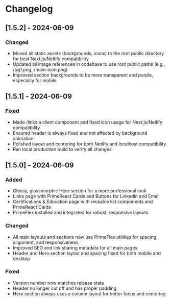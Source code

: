 # Changelog

## [1.5.2] - 2024-06-09

### Changed

- Moved all static assets (backgrounds, icons) to the root public directory for best Next.js/Netlify compatibility
- Updated all image references in codebase to use root public paths (e.g., /bg1.png, /main-icon.png)
- Improved section backgrounds to be more transparent and purple, especially for mobile

## [1.5.1] - 2024-06-09

### Fixed

- Made /links a client component and fixed icon usage for Next.js/Netlify compatibility
- Ensured header is always fixed and not affected by background animation
- Polished layout and centering for both Netlify and localhost compatibility
- Ran local production build to verify all changes

## [1.5.0] - 2024-06-09

### Added

- Glossy, glassmorphic Hero section for a more professional look
- Links page with PrimeReact Cards and Buttons for LinkedIn and Email
- Certifications & Education page with reusable list components and PrimeReact Cards
- PrimeFlex installed and integrated for robust, responsive layouts

### Changed

- All main layouts and sections now use PrimeFlex utilities for spacing, alignment, and responsiveness
- Improved SEO and link sharing metadata for all main pages
- Header and Hero section layout and spacing fixed for both mobile and desktop

### Fixed

- Version number now matches release state
- Header no longer cut off and has proper padding
- Hero section always uses a column layout for better focus and centering
